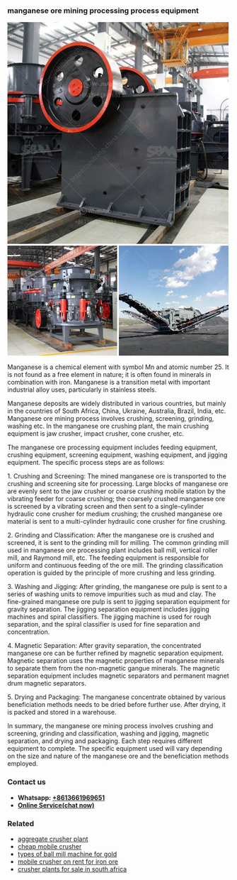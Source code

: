 <h3>manganese ore mining processing process equipment</h3><img src='1702950179.jpg' alt=''><p>Manganese is a chemical element with symbol Mn and atomic number 25. It is not found as a free element in nature; it is often found in minerals in combination with iron. Manganese is a transition metal with important industrial alloy uses, particularly in stainless steels.</p><p>Manganese deposits are widely distributed in various countries, but mainly in the countries of South Africa, China, Ukraine, Australia, Brazil, India, etc. Manganese ore mining process involves crushing, screening, grinding, washing etc. In the manganese ore crushing plant, the main crushing equipment is jaw crusher, impact crusher, cone crusher, etc.</p><p>The manganese ore processing equipment includes feeding equipment, crushing equipment, screening equipment, washing equipment, and jigging equipment. The specific process steps are as follows:</p><p>1. Crushing and Screening: The mined manganese ore is transported to the crushing and screening site for processing. Large blocks of manganese ore are evenly sent to the jaw crusher or coarse crushing mobile station by the vibrating feeder for coarse crushing; the coarsely crushed manganese ore is screened by a vibrating screen and then sent to a single-cylinder hydraulic cone crusher for medium crushing; the crushed manganese ore material is sent to a multi-cylinder hydraulic cone crusher for fine crushing.</p><p>2. Grinding and Classification: After the manganese ore is crushed and screened, it is sent to the grinding mill for milling. The common grinding mill used in manganese ore processing plant includes ball mill, vertical roller mill, and Raymond mill, etc. The feeding equipment is responsible for uniform and continuous feeding of the ore mill. The grinding classification operation is guided by the principle of more crushing and less grinding.</p><p>3. Washing and Jigging: After grinding, the manganese ore pulp is sent to a series of washing units to remove impurities such as mud and clay. The fine-grained manganese ore pulp is sent to jigging separation equipment for gravity separation. The jigging separation equipment includes jigging machines and spiral classifiers. The jigging machine is used for rough separation, and the spiral classifier is used for fine separation and concentration.</p><p>4. Magnetic Separation: After gravity separation, the concentrated manganese ore can be further refined by magnetic separation equipment. Magnetic separation uses the magnetic properties of manganese minerals to separate them from the non-magnetic gangue minerals. The magnetic separation equipment includes magnetic separators and permanent magnet drum magnetic separators.</p><p>5. Drying and Packaging: The manganese concentrate obtained by various beneficiation methods needs to be dried before further use. After drying, it is packed and stored in a warehouse.</p><p>In summary, the manganese ore mining process involves crushing and screening, grinding and classification, washing and jigging, magnetic separation, and drying and packaging. Each step requires different equipment to complete. The specific equipment used will vary depending on the size and nature of the manganese ore and the beneficiation methods employed.</p><h3>Contact us</h3><ul><li><strong>Whatsapp:&nbsp;<a href="https://wa.me/8613661969651">+8613661969651</a></strong></li><li><a href="https://swt.shibang-china.com/?git&amp;zhl&amp;manganese ore mining processing process equipment"><strong>Online Service(chat now)</strong></a></li></ul><h3>Related</h3><ul><li><a href='aggregate crusher plant.md'>aggregate crusher plant</a></li><li><a href='cheap mobile crusher.md'>cheap mobile crusher</a></li><li><a href='types of ball mill machine for gold.md'>types of ball mill machine for gold</a></li><li><a href='mobile crusher on rent for iron ore.md'>mobile crusher on rent for iron ore</a></li><li><a href='crusher plants for sale in south africa.md'>crusher plants for sale in south africa</a></li></ul>
